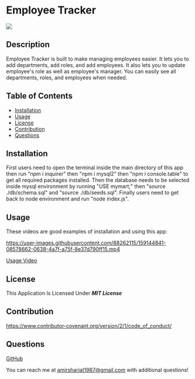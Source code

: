 # Employee Tracker

![](https://img.shields.io/badge/License-MIT%20License-blue)

## Description

Employee Tracker is built to make managing employees easier. It lets you to add departments, add roles, and add employees. It also lets you to update employee's role as well as employee's manager. You can easily see all departments, roles, and employees when needed.

## Table of Contents

- [Installation](#installation)
- [Usage](#usage)
- [License](#license)
- [Contribution](#contribution)
- [Questions](#questions)

## Installation

First users need to open the terminal inside the main directory of this app then run "npm i inquirer" then "npm i mysql2" then "npm i console.table" to get all required packages installed. Then the database needs to be selected inside mysql environment by running "USE mymart;" then "source ./db/schema.sql" and "source ./db/seeds.sql". Finally users need to get back to node environment and run "node index.js".

## Usage

These videos are good examples of installation and using this app:

https://user-images.githubusercontent.com/88262115/159144841-08578662-0638-4a7f-a75f-8e37d790ff15.mp4

[Usage Video](https://drive.google.com/file/d/10160dF1IvcJOGw26hdjNEcXwQTZfItK7/view)

## License

This Application Is Licensed Under ***MIT License***

## Contribution

https://www.contributor-covenant.org/version/2/1/code_of_conduct/

## Questions
  
[GitHub](https://github.com/ashariat/)

You can reach me at amirshariat1987@gmail.com with additional questions!
